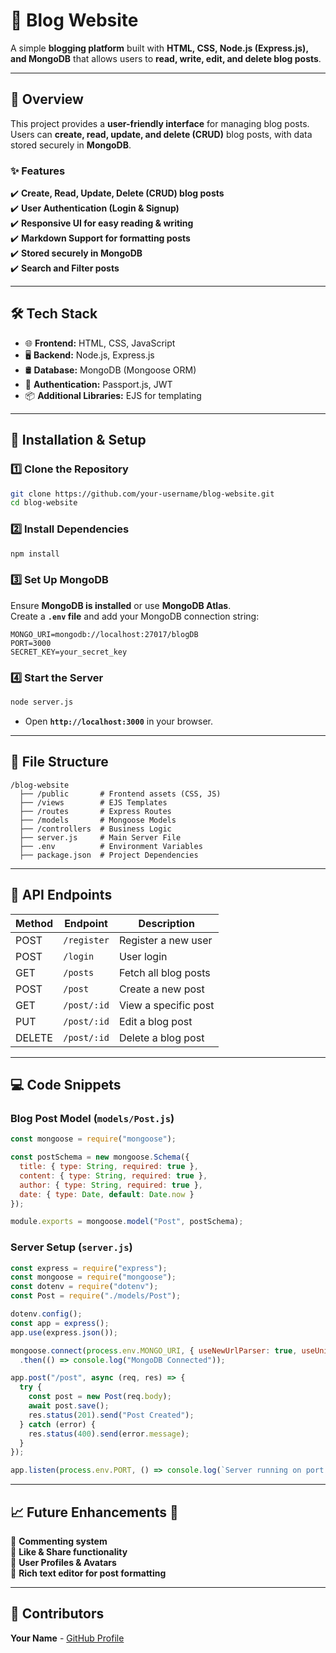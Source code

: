 # **📝 Blog Website**  
A simple **blogging platform** built with **HTML, CSS, Node.js (Express.js), and MongoDB** that allows users to **read, write, edit, and delete blog posts**.

---

## **📌 Overview**  
This project provides a **user-friendly interface** for managing blog posts. Users can **create, read, update, and delete (CRUD)** blog posts, with data stored securely in **MongoDB**.

### **✨ Features**  
✔️ **Create, Read, Update, Delete (CRUD) blog posts**  
✔️ **User Authentication (Login & Signup)**  
✔️ **Responsive UI for easy reading & writing**  
✔️ **Markdown Support for formatting posts**  
✔️ **Stored securely in MongoDB**  
✔️ **Search and Filter posts**  

---

## **🛠 Tech Stack**  
- 🌐 **Frontend:** HTML, CSS, JavaScript  
- 🖥 **Backend:** Node.js, Express.js  
- 🛢 **Database:** MongoDB (Mongoose ORM)  
- 🔐 **Authentication:** Passport.js, JWT  
- 📦 **Additional Libraries:** EJS for templating  

---

## **🚀 Installation & Setup**  

### **1️⃣ Clone the Repository**  
```bash
git clone https://github.com/your-username/blog-website.git
cd blog-website
```

### **2️⃣ Install Dependencies**  
```bash
npm install
```

### **3️⃣ Set Up MongoDB**  
Ensure **MongoDB is installed** or use **MongoDB Atlas**.  
Create a **`.env` file** and add your MongoDB connection string:  
```
MONGO_URI=mongodb://localhost:27017/blogDB
PORT=3000
SECRET_KEY=your_secret_key
```

### **4️⃣ Start the Server**  
```bash
node server.js
```
- Open **`http://localhost:3000`** in your browser.

---

## **📂 File Structure**  
```
/blog-website
  ├── /public       # Frontend assets (CSS, JS)
  ├── /views        # EJS Templates
  ├── /routes       # Express Routes
  ├── /models       # Mongoose Models
  ├── /controllers  # Business Logic
  ├── server.js     # Main Server File
  ├── .env          # Environment Variables
  ├── package.json  # Project Dependencies
```

---

## **🔗 API Endpoints**  

| Method | Endpoint       | Description            |
|--------|--------------|------------------------|
| POST   | `/register`  | Register a new user    |
| POST   | `/login`     | User login             |
| GET    | `/posts`     | Fetch all blog posts   |
| POST   | `/post`      | Create a new post      |
| GET    | `/post/:id`  | View a specific post   |
| PUT    | `/post/:id`  | Edit a blog post       |
| DELETE | `/post/:id`  | Delete a blog post     |

---

## **💻 Code Snippets**  

### **Blog Post Model (`models/Post.js`)**
```javascript
const mongoose = require("mongoose");

const postSchema = new mongoose.Schema({
  title: { type: String, required: true },
  content: { type: String, required: true },
  author: { type: String, required: true },
  date: { type: Date, default: Date.now }
});

module.exports = mongoose.model("Post", postSchema);
```

### **Server Setup (`server.js`)**
```javascript
const express = require("express");
const mongoose = require("mongoose");
const dotenv = require("dotenv");
const Post = require("./models/Post");

dotenv.config();
const app = express();
app.use(express.json());

mongoose.connect(process.env.MONGO_URI, { useNewUrlParser: true, useUnifiedTopology: true })
  .then(() => console.log("MongoDB Connected"));

app.post("/post", async (req, res) => {
  try {
    const post = new Post(req.body);
    await post.save();
    res.status(201).send("Post Created");
  } catch (error) {
    res.status(400).send(error.message);
  }
});

app.listen(process.env.PORT, () => console.log(`Server running on port ${process.env.PORT}`));
```

---

## **📈 Future Enhancements 🚀**  
🔹 **Commenting system**  
🔹 **Like & Share functionality**  
🔹 **User Profiles & Avatars**  
🔹 **Rich text editor for post formatting**    

---

## **👤 Contributors**  
**Your Name** - [GitHub Profile](https://github.com/Bishaljay)  
